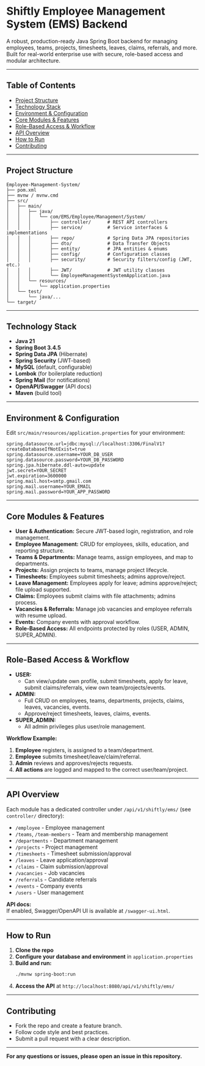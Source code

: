 # Shiftly Employee Management System (EMS) Backend

A robust, production-ready Java Spring Boot backend for managing employees, teams, projects, timesheets, leaves, claims, referrals, and more. Built for real-world enterprise use with secure, role-based access and modular architecture.

---

## Table of Contents

- [Project Structure](#project-structure)
- [Technology Stack](#technology-stack)
- [Environment & Configuration](#environment--configuration)
- [Core Modules & Features](#core-modules--features)
- [Role-Based Access & Workflow](#role-based-access--workflow)
- [API Overview](#api-overview)
- [How to Run](#how-to-run)
- [Contributing](#contributing)

---

## Project Structure

```
Employee-Management-System/
├── pom.xml
├── mvnw / mvnw.cmd
├── src/
│   ├── main/
│   │   ├── java/
│   │   │   └── com/EMS/Employee/Management/System/
│   │   │       ├── controller/      # REST API controllers
│   │   │       ├── service/         # Service interfaces & implementations
│   │   │       ├── repo/            # Spring Data JPA repositories
│   │   │       ├── dto/             # Data Transfer Objects
│   │   │       ├── entity/          # JPA entities & enums
│   │   │       ├── config/          # Configuration classes
│   │   │       ├── security/        # Security filters/config (JWT, etc.)
│   │   │       ├── JWT/             # JWT utility classes
│   │   │       └── EmployeeManagementSystemApplication.java
│   │   └── resources/
│   │       └── application.properties
│   └── test/
│       └── java/...
└── target/
```

---

## Technology Stack

- **Java 21**
- **Spring Boot 3.4.5**
- **Spring Data JPA** (Hibernate)
- **Spring Security** (JWT-based)
- **MySQL** (default, configurable)
- **Lombok** (for boilerplate reduction)
- **Spring Mail** (for notifications)
- **OpenAPI/Swagger** (API docs)
- **Maven** (build tool)

---

## Environment & Configuration

Edit `src/main/resources/application.properties` for your environment:

```properties
spring.datasource.url=jdbc:mysql://localhost:3306/FinalV1?createDatabaseIfNotExist=true
spring.datasource.username=YOUR_DB_USER
spring.datasource.password=YOUR_DB_PASSWORD
spring.jpa.hibernate.ddl-auto=update
jwt.secret=YOUR_SECRET
jwt.expiration=3600000
spring.mail.host=smtp.gmail.com
spring.mail.username=YOUR_EMAIL
spring.mail.password=YOUR_APP_PASSWORD
```

---

## Core Modules & Features

- **User & Authentication:** Secure JWT-based login, registration, and role management.
- **Employee Management:** CRUD for employees, skills, education, and reporting structure.
- **Teams & Departments:** Manage teams, assign employees, and map to departments.
- **Projects:** Assign projects to teams, manage project lifecycle.
- **Timesheets:** Employees submit timesheets; admins approve/reject.
- **Leave Management:** Employees apply for leave; admins approve/reject; file upload supported.
- **Claims:** Employees submit claims with file attachments; admins process.
- **Vacancies & Referrals:** Manage job vacancies and employee referrals with resume upload.
- **Events:** Company events with approval workflow.
- **Role-Based Access:** All endpoints protected by roles (USER, ADMIN, SUPER_ADMIN).

---

## Role-Based Access & Workflow

- **USER:**  
  - Can view/update own profile, submit timesheets, apply for leave, submit claims/referrals, view own team/projects/events.
- **ADMIN:**  
  - Full CRUD on employees, teams, departments, projects, claims, leaves, vacancies, events.
  - Approve/reject timesheets, leaves, claims, events.
- **SUPER_ADMIN:**  
  - All admin privileges plus user/role management.

**Workflow Example:**  
1. **Employee** registers, is assigned to a team/department.
2. **Employee** submits timesheet/leave/claim/referral.
3. **Admin** reviews and approves/rejects requests.
4. **All actions** are logged and mapped to the correct user/team/project.

---

## API Overview

Each module has a dedicated controller under `/api/v1/shiftly/ems/` (see `controller/` directory):

- `/employee` - Employee management
- `/teams`, `/team-members` - Team and membership management
- `/departments` - Department management
- `/projects` - Project management
- `/timesheets` - Timesheet submission/approval
- `/leaves` - Leave application/approval
- `/claims` - Claim submission/approval
- `/vacancies` - Job vacancies
- `/referrals` - Candidate referrals
- `/events` - Company events
- `/users` - User management

**API docs:**  
If enabled, Swagger/OpenAPI UI is available at `/swagger-ui.html`.

---

## How to Run

1. **Clone the repo**
2. **Configure your database and environment** in `application.properties`
3. **Build and run:**
   ```sh
   ./mvnw spring-boot:run
   ```
4. **Access the API** at `http://localhost:8080/api/v1/shiftly/ems/`

---

## Contributing

- Fork the repo and create a feature branch.
- Follow code style and best practices.
- Submit a pull request with a clear description.

---

**For any questions or issues, please open an issue in this repository.** 